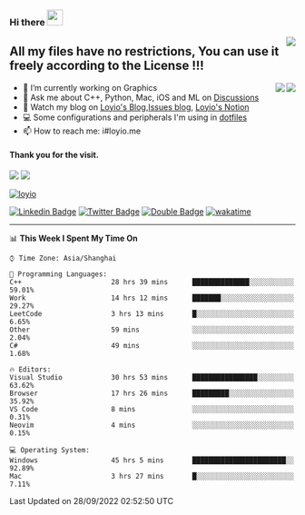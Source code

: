 <h3 align="left">Hi there <img src="https://media.giphy.com/media/hvRJCLFzcasrR4ia7z/giphy.gif" width="28"></h3>
<a align="right" href="https://github.com/loyio/loyio/blob/master/STAR/README.md"><img align="right" src="https://img.shields.io/badge/LOYIO-STAR-green" /></a>

## All my files have no restrictions, You can use it freely according to the License !!!

<a href="https://github.com/loyio#gh-light-mode-only">
     <img align="right"  src="https://loy-readme.vercel.app/api/top-langs/?username=loyio&langs_count=6&hide=css,html,jupyter%20notebook" />
</a>

<a href="https://github.com/loyio#gh-dark-mode-only">
  <img align="right"  src="https://loy-readme.vercel.app/api/top-langs/?username=loyio&langs_count=6&theme=slateorange&hide=css,html,jupyter%20notebook" />
</a>



- 🔭 I’m currently working on Graphics
- 💬 Ask me about C++, Python, Mac, iOS and ML on [Discussions](https://github.com/loyio/blog/discussions)
- 📔 Watch my blog on [Loyio's Blog](https://loyio.me),[Issues blog](https://github.com/loyio/blog/issues), [Loyio's Notion](https://loyio.notion.site/loyio/Loyio-s-Dashboard-2f56bd29222a445ea9d9e8802a1ac83b)
- 💻 Some configurations and peripherals I'm using in [dotfiles](https://github.com/loyio/dotfiles)
- 📫 How to reach me: i#loyio.me


#### Thank you for the visit.
<img src="http://profile-counter.glitch.me/loyio/count.svg" />

<img src="https://loy-readme.vercel.app/api?username=loyio&show_icons=true&hide=stars&include_all_commits=true&hide_title=true&theme=slateorange" />

     

[![loyio](https://github-profile-trophy.vercel.app/?username=loyio&theme=onedark&column=4)](https://github.com/loyio)

[![Linkedin Badge](https://img.shields.io/badge/-@loyio-0077b5?style=flat-square&logo=Linkedin&logoColor=white&labelColor=0077b5&link=https://www.linkedin.com/in/loyio-hex-363172158/)](https://www.linkedin.com/in/loyio-hex-363172158/)
[![Twitter Badge](https://img.shields.io/badge/-@loyiome-1ca0f1?style=flat-square&labelColor=1ca0f1&logo=twitter&logoColor=white&link=https://twitter.com/loyiome)](https://twitter.com/loyiome)
[![Double Badge](https://img.shields.io/badge/@loyio-007722?style=flat&logo=Douban&logoColor=white)](https://www.douban.com/people/susmote)
[![wakatime](https://wakatime.com/badge/user/c0ddc104-5a20-41d1-ab9a-c4d9ea20a4d9.svg)](https://wakatime.com/@c0ddc104-5a20-41d1-ab9a-c4d9ea20a4d9)

-------
<!--START_SECTION:waka-->
📊 **This Week I Spent My Time On** 

```text
⌚︎ Time Zone: Asia/Shanghai

💬 Programming Languages: 
C++                      28 hrs 39 mins      ██████████████░░░░░░░░░░░   59.01% 
Work                     14 hrs 12 mins      ███████░░░░░░░░░░░░░░░░░░   29.27% 
LeetCode                 3 hrs 13 mins       █░░░░░░░░░░░░░░░░░░░░░░░░   6.65% 
Other                    59 mins             ░░░░░░░░░░░░░░░░░░░░░░░░░   2.04% 
C#                       49 mins             ░░░░░░░░░░░░░░░░░░░░░░░░░   1.68%

🔥 Editors: 
Visual Studio            30 hrs 53 mins      ████████████████░░░░░░░░░   63.62% 
Browser                  17 hrs 26 mins      █████████░░░░░░░░░░░░░░░░   35.92% 
VS Code                  8 mins              ░░░░░░░░░░░░░░░░░░░░░░░░░   0.31% 
Neovim                   4 mins              ░░░░░░░░░░░░░░░░░░░░░░░░░   0.15%

💻 Operating System: 
Windows                  45 hrs 5 mins       ███████████████████████░░   92.89% 
Mac                      3 hrs 27 mins       █░░░░░░░░░░░░░░░░░░░░░░░░   7.11%

```


 Last Updated on 28/09/2022 02:52:50 UTC
<!--END_SECTION:waka-->
